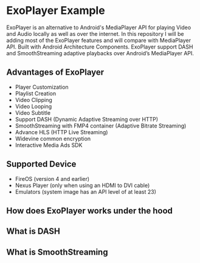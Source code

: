 # ExoPlayer Example

ExoPlayer is an alternative to Android's MediaPlayer API for playing Video and Audio locally as well as over the internet.
In this repository I will be adding most of the ExoPlayer features and will compare with MediaPlayer API.
Built with Android Architecture Components. ExoPlayer support DASH and SmoothStreaming adaptive playbacks over Android’s MediaPlayer API.


## Advantages of ExoPlayer
 * Player Customization
 * Playlist Creation
 * Video Clipping
 * Video Looping
 * Video Subtitle
 * Support DASH (Dynamic Adaptive Streaming over HTTP)
 * SmoothStreaming with FMP4 container (Adaptive Bitrate Streaming)
 * Advance HLS (HTTP Live Streaming)
 * Widevine common encryption
 * Interactive Media Ads SDK

## Supported Device
 * FireOS (version 4 and earlier)
 * Nexus Player (only when using an HDMI to DVI cable)
 * Emulators (system image has an API level of at least 23)


## How does ExoPlayer works under the hood


## What is DASH


## What is SmoothStreaming
